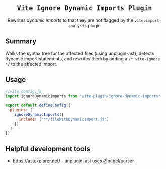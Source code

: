 
<h2 align='center'><samp>Vite Ignore Dynamic Imports Plugin</samp></h2>

<p align='center'>Rewrites <i>dynamic imports</i> to that they are not flagged by the  <code>vite:import-analysis</code> plugin</p>


## Summary

Walks the syntax tree for the affected files (using unplugin-ast), detects dynamic import statements, and rewrites them by adding a `/* vite-ignore */` to the affected import.

## Usage

```javascript
//vite.config.js
import ignoreDynamicImports from "vite-plugin-ignore-dynamic-imports"

export default defineConfig({
  plugins: [
    ignoreDynamicImports({
      include: ["**/fileWithDynamicImport.js"]
    })
  ]
})
```


## Helpful development tools
* https://astexplorer.net/ - unplugin-ast uses @babel/parser
